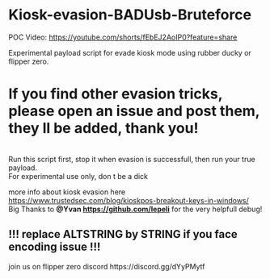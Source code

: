 # Kiosk-evasion-BADUsb-Bruteforce
POC Video:
https://youtube.com/shorts/fEbEJ2AoIP0?feature=share

Experimental payload script for evade kiosk mode using rubber ducky or flipper zero.<br>
<b><h1>If you find other evasion tricks, please open an issue and post them, they ll be added, thank you! </b></h1>
<br>
Run this script first, stop it when evasion is successfull, then run your true payload.<br>
For experimental use only, don t be a dick


more info about kiosk evasion here https://www.trustedsec.com/blog/kioskpos-breakout-keys-in-windows/ <br>
Big Thanks to <b>@Yvan https://github.com/lepeli</b> for the very helpfull debug! 
<h2>!!! replace ALTSTRING by STRING if you face encoding issue !!!</h2>
join us on flipper zero discord https://discord.gg/dYyPMytf

